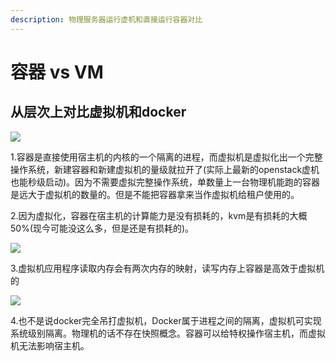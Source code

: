 ```yaml
---
description: 物理服务器运行虚机和直接运行容器对比
---
```


# 容器 vs VM

## 从层次上对比虚拟机和docker

![](../.gitbook/assets/image%20%284%29.png)

1.容器是直接使用宿主机的内核的一个隔离的进程，而虚拟机是虚拟化出一个完整操作系统，新建容器和新建虚拟机的量级就拉开了\(实际上最新的openstack虚机也能秒级启动\)。因为不需要虚拟完整操作系统，单数量上一台物理机能跑的容器是远大于虚拟机的数量的。但是不能把容器拿来当作虚拟机给租户使用的。

2.因为虚拟化，容器在宿主机的计算能力是没有损耗的，kvm是有损耗的大概50%\(现今可能没这么多，但是还是有损耗的\)。

![](../.gitbook/assets/image%20%2863%29.png)

3.虚拟机应用程序读取内存会有两次内存的映射，读写内存上容器是高效于虚拟机的

![](../.gitbook/assets/image%20%2861%29.png)

4.也不是说docker完全吊打虚拟机，Docker属于进程之间的隔离，虚拟机可实现系统级别隔离。物理机的话不存在快照概念。容器可以给特权操作宿主机，而虚拟机无法影响宿主机。

